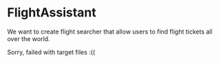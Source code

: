 # FlightAssistant
We want to create flight searcher that allow users to find flight tickets all over the world.

















Sorry, failed with target files :((
